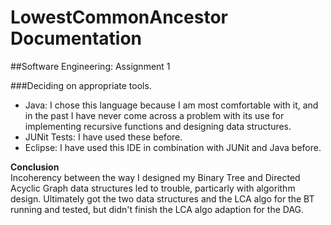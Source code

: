 # LowestCommonAncestor Documentation
##Software Engineering: Assignment 1

###Deciding on appropriate tools.
- Java: I chose this language because I am most comfortable with it,
and in the past I have never come across a problem with its use for implementing recursive functions and designing data structures.
- JUNit Tests: I have used these before.
- Eclipse: I have used this IDE in combination with JUNit and Java before.

<b>Conclusion</b><br />
Incoherency between the way I designed my Binary Tree and Directed Acyclic Graph data structures led to trouble, particarly with algorithm design. Ultimately got the two data structures and the LCA algo for the BT running and tested, but didn't finish the LCA algo adaption for the DAG.

###

